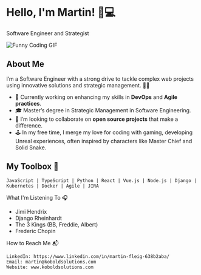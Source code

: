 # Hello, I'm Martin! 👋💻

Software Engineer and Strategist

![Funny Coding GIF](https://i.giphy.com/media/v1.Y2lkPTc5MGI3NjExNHR0bHl1enZmdWlweDdybXh4NGxva2l6MmM3dG10NmM2ZXlleHFndCZlcD12MV9pbnRlcm5hbF9naWZfYnlfaWQmY3Q9Zw/l4JyNNqiVzBMbDOVO/giphy-downsized.gif "Funny Coding")

## About Me
I’m a Software Engineer with a strong drive to tackle complex web projects using innovative solutions and strategic management. 🌟🚀

- 🔭 Currently working on enhancing my skills in **DevOps** and **Agile practices**.
- 🎓 Master’s degree in Strategic Management in Software Engineering.
- 👯 I’m looking to collaborate on **open source projects** that make a difference.
- 🕹️ In my free time, I merge my love for coding with gaming, developing Unreal experiences, often inspired by characters like Master Chief and Solid Snake.

## My Toolbox 🧰
```text
JavaScript | TypeScript | Python | React | Vue.js | Node.js | Django | Kubernetes | Docker | Agile | JIRA
```
What I'm Listening To 🎧

- Jimi Hendrix
- Django Rheinhardt 
- The 3 Kings (BB, Freddie, Albert)
- Frederic Chopin


How to Reach Me 📬

    LinkedIn: https://www.linkedin.com/in/martin-fleig-638b2aba/
    Email: martin@koboldsolutions.com
    Website: www.koboldsolutions.com

